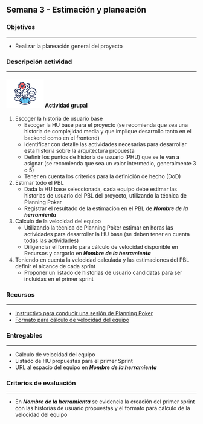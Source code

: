 
## Semana 3 - Estimación y planeación

### Objetivos

---
* Realizar la planeación general del proyecto


### Descripción actividad

---
#### ![](./../../assets/images/grupo.png) Actividad grupal

1. Escoger la historia de usuario base
   * Escoger la HU base para el proyecto (se recomienda que sea una historia de complejidad media y que implique desarrollo tanto en el backend como en el frontend)
   * Identificar con detalle las actividades necesarias para desarrollar esta historia sobre la arquitectura propuesta
   * Definir los puntos de historia de usuario (PHU) que se le van a asignar (se recomienda que sea un valor intermedio, generalmente 3 o 5)
   * Tener en cuenta los criterios para la definición de hecho (DoD)
2. Estimar todo el PBL
   * Dada la HU base seleccionada, cada equipo debe estimar las historias de usuario del PBL del proyecto, utilizando la técnica de Planning Poker
   * Registrar el resultado de la estimación en el PBL de **_Nombre de la herramienta_**
3. Cálculo de la velocidad del equipo
   * Utilizando la técnica de Planning Poker estimar en horas las actividades para desarrollar la HU base (se deben tener en cuenta todas las actividades)
   * Diligenciar el formato para cálculo de velocidad disponible en Recursos y cargarlo en **_Nombre de la herramienta_**
5. Teniendo en cuenta la velocidad calculada y las estimaciones del PBL definir el alcance de cada sprint
   * Proponer un listado de historias de usuario candidatas para ser incluidas en el primer sprint

 
### Recursos 

---
* [Instructivo para conducir una sesión de Planning Poker](https://avargas20.github.io/MISW-Procesos/semanas/semana3/s3_planning_poker)
* [Formato para cálculo de velocidad del equipo](https://uniandes.sharepoint.com/:x:/s/mod/EaFGVWA394xLlQW062vwKBMBzqxOKxb2z7Y_u-KZ84bHDQ?e=2CMAnO)

### Entregables

---
* Cálculo de velocidad del equipo
* Listado de HU propuestas para el primer Sprint
* URL al espacio del equipo en **_Nombre de la herramienta_**

### Criterios de evaluación

---
* En **_Nombre de la herramienta_** se evidencia la creación del primer sprint con las historias de usuario propuestas y el formato para cálculo de la velocidad del equipo
